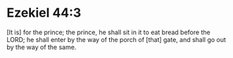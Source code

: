 # Ezekiel 44:3

[It is] for the prince; the prince, he shall sit in it to eat bread before the LORD; he shall enter by the way of the porch of [that] gate, and shall go out by the way of the same.